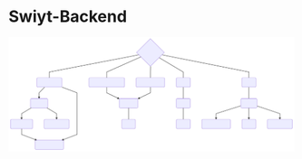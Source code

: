 # Swiyt-Backend
![test](doc/diagram-01.svg)
<!--stackedit_data:
eyJoaXN0b3J5IjpbMTcwMDM1NzExOF19
-->